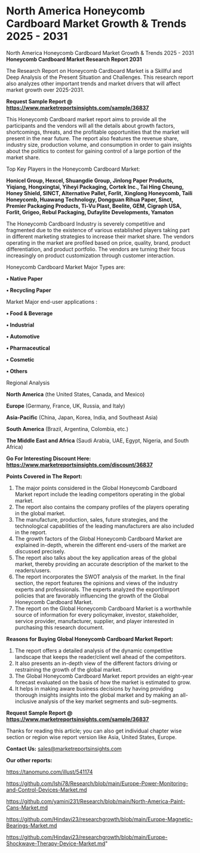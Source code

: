 # North America Honeycomb Cardboard Market Growth & Trends 2025 - 2031
North America Honeycomb Cardboard Market Growth & Trends 2025 - 2031
<strong>Honeycomb Cardboard Market Research Report 2031</strong>

The Research Report on Honeycomb Cardboard Market is a Skillful and Deep Analysis of the Present Situation and Challenges. This research report also analyzes other important trends and market drivers that will affect market growth over 2025-2031.

<strong>Request Sample Report @ <a href=https://www.marketreportsinsights.com/sample/36837>https://www.marketreportsinsights.com/sample/36837</a></strong>

This Honeycomb Cardboard market report aims to provide all the participants and the vendors will all the details about growth factors, shortcomings, threats, and the profitable opportunities that the market will present in the near future. The report also features the revenue share, industry size, production volume, and consumption in order to gain insights about the politics to contest for gaining control of a large portion of the market share.

Top Key Players in the Honeycomb Cardboard Market:

<strong>Honicel Group, Hexcel, Shuangdie Group, Jinlong Paper Products, Yiqiang, Hongxingtai, Yiheyi Packaging, Cortek Inc., Tai Hing Cheung, Honey Shield, SINCT, Alternative Pallet, Forlit, Xinglong Honeycomb, Taili Honeycomb, Huawang Technology, Dongguan Rihua Paper, Sinct, Premier Packaging Products, Ti-Vu Plast, Beelite, GEM, Cigraph USA, Forlit, Grigeo, Rebul Packaging, Dufaylite Developments, Yamaton</strong>

The Honeycomb Cardboard Industry is severely competitive and fragmented due to the existence of various established players taking part in different marketing strategies to increase their market share. The vendors operating in the market are profiled based on price, quality, brand, product differentiation, and product portfolio. The vendors are turning their focus increasingly on product customization through customer interaction.

Honeycomb Cardboard Market Major Types are:

<strong>•  Native Paper

•  Recycling Paper</strong>

Market Major end-user applications :

<strong>•  Food & Beverage

•  Industrial

•  Automotive

•  Pharmaceutical

•  Cosmetic

•  Others</strong>

Regional Analysis

</u><strong><b>North America</b></strong> (the United States, Canada, and Mexico)

<strong><b>Europe </b></strong>(Germany, France, UK, Russia, and Italy)

<strong><b>Asia-Pacific</b></strong> (China, Japan, Korea, India, and Southeast Asia)

<strong><b>South America</b></strong> (Brazil, Argentina, Colombia, etc.)

<strong><b>The Middle East and Africa</b></strong> (Saudi Arabia, UAE, Egypt, Nigeria, and South Africa)

<strong>Go For Interesting Discount Here: <a href=https://www.marketreportsinsights.com/discount/36837>https://www.marketreportsinsights.com/discount/36837</a></strong>

<strong>Points Covered in The Report:</strong>
<ol>
  <li>The major points considered in the Global Honeycomb Cardboard Market report include the leading competitors operating in the global market.</li>
  <li>The report also contains the company profiles of the players operating in the global market.</li>
  <li>The manufacture, production, sales, future strategies, and the technological capabilities of the leading manufacturers are also included in the report.</li>
  <li>The growth factors of the Global Honeycomb Cardboard Market are explained in-depth, wherein the different end-users of the market are discussed precisely.</li>
  <li>The report also talks about the key application areas of the global market, thereby providing an accurate description of the market to the readers/users.</li>
  <li>The report incorporates the SWOT analysis of the market. In the final section, the report features the opinions and views of the industry experts and professionals. The experts analyzed the export/import policies that are favorably influencing the growth of the Global Honeycomb Cardboard Market.</li>
  <li>The report on the Global Honeycomb Cardboard Market is a worthwhile source of information for every policymaker, investor, stakeholder, service provider, manufacturer, supplier, and player interested in purchasing this research document.</li>
</ol>
<strong>Reasons for Buying Global Honeycomb Cardboard Market Report:</strong>

<ol>
  <li>The report offers a detailed analysis of the dynamic competitive landscape that keeps the reader/client well ahead of the competitors.</li>
  <li>It also presents an in-depth view of the different factors driving or restraining the growth of the global market.</li>
  <li>The Global Honeycomb Cardboard Market report provides an eight-year forecast evaluated on the basis of how the market is estimated to grow.</li>
  <li>It helps in making aware business decisions by having providing thorough insights insights into the global market and by making an all-inclusive analysis of the key market segments and sub-segments.</li>
</ol>
<strong>Request Sample Report @ <a href=https://www.marketreportsinsights.com/sample/36837>https://www.marketreportsinsights.com/sample/36837</a></strong>


Thanks for reading this article; you can also get individual chapter wise section or region wise report version like Asia, United States, Europe.

<strong>Contact Us:</strong>
sales@marketreportsinsights.com

<strong>Our other reports:</strong>

<a href=https://tanomuno.com/illust/541174>https://tanomuno.com/illust/541174</a>

<a href=https://github.com/Ishi78/Research/blob/main/Europe-Power-Monitoring-and-Control-Devices-Market.md>https://github.com/Ishi78/Research/blob/main/Europe-Power-Monitoring-and-Control-Devices-Market.md</a>

<a href=https://github.com/yamini231/Research/blob/main/North-America-Paint-Cans-Market.md>https://github.com/yamini231/Research/blob/main/North-America-Paint-Cans-Market.md</a>

<a href=https://github.com/Hindavi23/researchgrowth/blob/main/Europe-Magnetic-Bearings-Market.md>https://github.com/Hindavi23/researchgrowth/blob/main/Europe-Magnetic-Bearings-Market.md</a>

<a href=https://github.com/Hindavi23/researchgrowth/blob/main/Europe-Shockwave-Therapy-Device-Market.md>https://github.com/Hindavi23/researchgrowth/blob/main/Europe-Shockwave-Therapy-Device-Market.md</a>"
